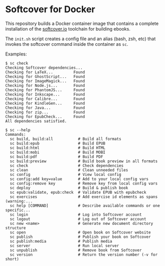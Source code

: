 Softcover for Docker
====================

This repository builds a Docker container image that contains a complete installation of the [softcover.io](https://www.softcover.io/) toolchain for building ebooks.

The `init.sh` script creates a config file and an alias (bash, zsh, etc) that invokes the softcover command inside the container as `sc`.

Examples:

    $ sc check
    Checking Softcover dependencies...
    Checking for LaTeX...         Found
    Checking for GhostScript...   Found
    Checking for ImageMagick...   Found
    Checking for Node.js...       Found
    Checking for PhantomJS...     Found
    Checking for Inkscape...      Found
    Checking for Calibre...       Found
    Checking for KindleGen...     Found
    Checking for Java...          Found
    Checking for zip...           Found
    Checking for EpubCheck...     Found
    All dependencies satisfied.

    $ sc --help
    Commands:
      sc build, build:all           # Build all formats
      sc build:epub                 # Build EPUB
      sc build:html                 # Build HTML
      sc build:mobi                 # Build MOBI
      sc build:pdf                  # Build PDF
      sc build:preview              # Build book preview in all formats
      sc check                      # Check dependencies
      sc clean                      # Clean unneeded files
      sc config                     # View local config
      sc config:add key=value       # Add to your local config vars
      sc config:remove key          # Remove key from local config vars
      sc deploy                     # Build & publish book
      sc epub:validate, epub:check  # Validate EPUB with epubcheck
      sc exercises                  # Add exercise id elements as spans (warning:...
      sc help [COMMAND]             # Describe available commands or one specific...
      sc login                      # Log into Softcover account
      sc logout                     # Log out of Softcover account
      sc new <name>                 # Generate new document directory structure
      sc open                       # Open book on Softcover website
      sc publish                    # Publish your book on Softcover
      sc publish:media              # Publish media
      sc server                     # Run local server
      sc unpublish                  # Remove book from Softcover
      sc version                    # Return the version number (-v for short)

